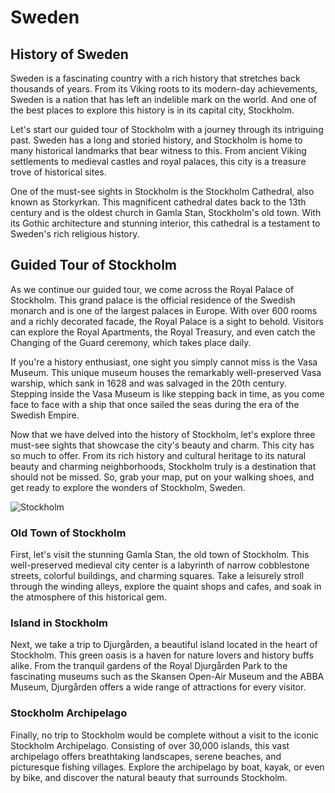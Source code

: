 # Sweden 

## History of Sweden

Sweden is a fascinating country with a rich history that stretches back thousands of years. From its
Viking roots to its modern-day achievements, Sweden is a nation that has left an indelible mark on
the world. And one of the best places to explore this history is in its capital city, Stockholm.

Let's start our guided tour of Stockholm with a journey through its intriguing past. Sweden has a
long and storied history, and Stockholm is home to many historical landmarks that bear witness to
this. From ancient Viking settlements to medieval castles and royal palaces, this city is a
treasure trove of historical sites.

One of the must-see sights in Stockholm is the Stockholm Cathedral, also known as Storkyrkan. This
magnificent cathedral dates back to the 13th century and is the oldest church in Gamla Stan,
Stockholm's old town. With its Gothic architecture and stunning interior, this cathedral is a
testament to Sweden's rich religious history.


## Guided Tour of Stockholm

As we continue our guided tour, we come across the Royal Palace of Stockholm. This grand palace is
the official residence of the Swedish monarch and is one of the largest palaces in Europe. With
over 600 rooms and a richly decorated facade, the Royal Palace is a sight to behold. Visitors can
explore the Royal Apartments, the Royal Treasury, and even catch the Changing of the Guard
ceremony, which takes place daily.

If you're a history enthusiast, one sight you simply cannot miss is the Vasa Museum. This unique
museum houses the remarkably well-preserved Vasa warship, which sank in 1628 and was salvaged in
the 20th century. Stepping inside the Vasa Museum is like stepping back in time, as you come face
to face with a ship that once sailed the seas during the era of the Swedish Empire.

Now that we have delved into the history of Stockholm, let's explore three must-see sights that
showcase the city's beauty and charm. This city has so much to offer. From its rich history and
cultural heritage to its natural beauty and charming neighborhoods, Stockholm truly is a
destination that should not be missed. So, grab your map, put on your walking shoes, and get ready
to explore the wonders of Stockholm, Sweden.

![Stockholm](img/Stockholm.webp)


### Old Town of Stockholm

First, let's visit the stunning Gamla Stan, the old town of Stockholm. This well-preserved medieval
city center is a labyrinth of narrow cobblestone streets, colorful buildings, and charming squares.
Take a leisurely stroll through the winding alleys, explore the quaint shops and cafes, and soak in
the atmosphere of this historical gem.


### Island in Stockholm

Next, we take a trip to Djurgården, a beautiful island located in the heart of Stockholm. This green
oasis is a haven for nature lovers and history buffs alike. From the tranquil gardens of the Royal
Djurgården Park to the fascinating museums such as the Skansen Open-Air Museum and the ABBA Museum,
Djurgården offers a wide range of attractions for every visitor.


### Stockholm Archipelago

Finally, no trip to Stockholm would be complete without a visit to the iconic Stockholm Archipelago.
Consisting of over 30,000 islands, this vast archipelago offers breathtaking landscapes, serene
beaches, and picturesque fishing villages. Explore the archipelago by boat, kayak, or even by bike,
and discover the natural beauty that surrounds Stockholm.


